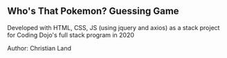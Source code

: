 ## Who's That Pokemon? Guessing Game

Developed with HTML, CSS, JS (using jquery and axios) as a stack project for Coding Dojo's full stack program in 2020

Author: Christian Land
